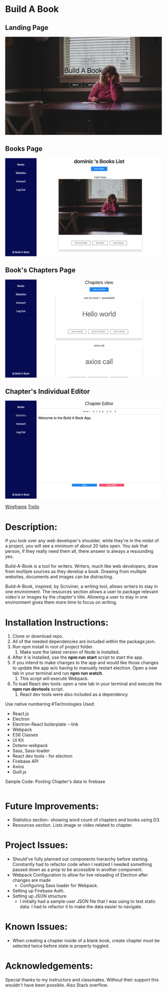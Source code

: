 # Build A Book

## Landing Page
![image1](/public/assets/image1.png)
## Books Page
![image2](/public/assets/image2.png)
## Book's Chapters Page
![image3](/public/assets/image3.png)
## Chapter's Individual Editor
![image4](/public/assets/image4.png)



[Wireframe](#)
[Trello](#)

# Description:

If you look over any web developer's shoulder, while they're in the midst of a project, you will see a minimum of about 20 tabs open. You ask that person, if they really need them all, there answer is always a resounding yes.

Build-A-Book is a tool for writers. Writers, much like web developers, draw from multiple sources as they develop a book. Drawing from multiple websites, documents and images can be distracting.

Build-A-Book, inspired, by Scriviner, a writing tool, allows writers to stay in one environment. The resources section allows a user to package relevant video's or images by the chapter's title. Allowing a user to stay in one environment gives them more time to focus on writing.

# Installation Instructions:

1. Clone or download repo.
1. All of the needed dependencies are included within the package.json.
1. Run npm install in root of project folder.
    1. Make sure the latest version of Node is installed.
1. After it is installed, use the **npm run start** script to start the app.
1. If you intend to make changes to the app and would like those changes to update the app w/o having to manually restart electron. Open a new tab in your terminal and run **npm run watch**.
    1. This script will execute Webpack.
1. To load React dev tools: open a new tab in your terminal and execute the **npm run devtools** script.
    1. React dev tools were also included as a dependency

Use native numbering
#Technologies Used:

- React.js
- Electron
- Electron-React boilerplate --link
- Webpack
- ES6 Classes
- UI Kit
- Dotenv-webpack
- Sass, Sass-loader
- React dev tools - for electron
- Firebase API
- Axios
- Quill.js

Sample Code: Posting Chapter's data to firebase
```javascript

```

# Future Improvements:

- Statistics section- showing word count of chapters and books using D3.
- Resources section. Lists image or video related to chapter.

# Project Issues:

- Should've fully planned out components hierarchy before starting. Constantly had to refactor code when I realized I needed something  passed down as a prop to be accessible in another component.
- Webpack Configuration to allow for live reloading of Electron after changes are made
    - Configuring Sass loader for Webpack.
- Setting up Firebase Auth.
- Setting up JSON structure
    - I initially had a sample  user JSON file that I was using to test static data. I had to refactor it to make the data easier to navigate.

# Known Issues:

- When creating a chapter inside of a blank book, create chapter must be selected twice before state is properly toggled.

# Acknowledgements:

Special thanks to my instructors and classmates. Without their support this wouldn't have been possible. Also Stack overflow.
